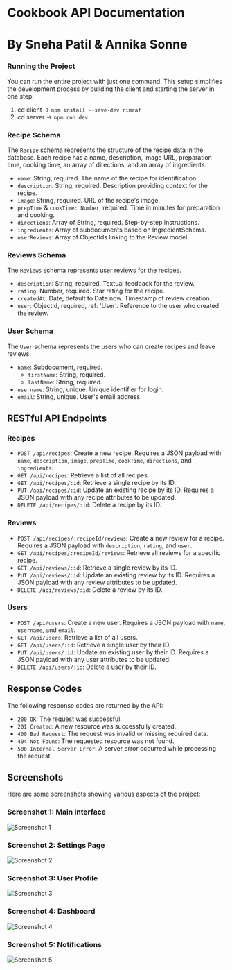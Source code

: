 # Cookbook API Documentation
# By Sneha Patil & Annika Sonne

### Running the Project

You can run the entire project with just one command. This setup simplifies the development process by building the client and starting the server in one step.

1. cd client -> `npm install --save-dev rimraf`
2. cd server -> `npm run dev`


### Recipe Schema

The `Recipe` schema represents the structure of the recipe data in the database. Each recipe has a name, description, image URL, preparation time, cooking time, an array of directions, and an array of ingredients.

- `name`: String, required. The name of the recipe for identification.
- `description`: String, required. Description providing context for the recipe.
- `image`: String, required. URL of the recipe's image.
- `prepTime` & `cookTime: Number`, required. Time in minutes for preparation and cooking.
- `directions`: Array of String, required. Step-by-step instructions.
- `ingredients`: Array of subdocuments based on IngredientSchema.
- `userReviews`: Array of ObjectIds linking to the Review model.

### Reviews Schema

The `Reviews` schema represents user reviews for the recipes.

- `description`: String, required. Textual feedback for the review.
- `rating`: Number, required. Star rating for the recipe.
- `createdAt`: Date, default to Date.now. Timestamp of review creation.
- `user`: ObjectId, required, ref: 'User'. Reference to the user who created the review.

### User Schema

The `User` schema represents the users who can create recipes and leave reviews.

- `name`: Subdocument, required.
  - `firstName`: String, required.
  - `lastName`: String, required.
- `username`: String, unique. Unique identifier for login.
- `email`: String, unique. User's email address.

## RESTful API Endpoints

### Recipes

- `POST /api/recipes`: Create a new recipe. Requires a JSON payload with `name`, `description`, `image`, `prepTime`, `cookTime`, `directions`, and `ingredients`.
- `GET /api/recipes`: Retrieve a list of all recipes.
- `GET /api/recipes/:id`: Retrieve a single recipe by its ID.
- `PUT /api/recipes/:id`: Update an existing recipe by its ID. Requires a JSON payload with any recipe attributes to be updated.
- `DELETE /api/recipes/:id`: Delete a recipe by its ID.

### Reviews

- `POST /api/recipes/:recipeId/reviews`: Create a new review for a recipe. Requires a JSON payload with `description`, `rating`, and `user`.
- `GET /api/recipes/:recipeId/reviews`: Retrieve all reviews for a specific recipe.
- `GET /api/reviews/:id`: Retrieve a single review by its ID.
- `PUT /api/reviews/:id`: Update an existing review by its ID. Requires a JSON payload with any review attributes to be updated.
- `DELETE /api/reviews/:id`: Delete a review by its ID.

### Users

- `POST /api/users`: Create a new user. Requires a JSON payload with `name`, `username`, and `email`.
- `GET /api/users`: Retrieve a list of all users.
- `GET /api/users/:id`: Retrieve a single user by their ID.
- `PUT /api/users/:id`: Update an existing user by their ID. Requires a JSON payload with any user attributes to be updated.
- `DELETE /api/users/:id`: Delete a user by their ID.

## Response Codes

The following response codes are returned by the API:

- `200 OK`: The request was successful.
- `201 Created`: A new resource was successfully created.
- `400 Bad Request`: The request was invalid or missing required data.
- `404 Not Found`: The requested resource was not found.
- `500 Internal Server Error`: A server error occurred while processing the request.

## Screenshots

Here are some screenshots showing various aspects of the project:

### Screenshot 1: Main Interface
![Screenshot 1](https://github.com/user-attachments/assets/8e5efd09-f2fc-4299-bed0-f0b74ab057f8)

### Screenshot 2: Settings Page
![Screenshot 2](https://github.com/user-attachments/assets/d262bf80-3434-4c25-a409-98fbca8f012c)

### Screenshot 3: User Profile
![Screenshot 3](https://github.com/user-attachments/assets/32cb80e5-51bd-466a-be3a-1f18623d3795)

### Screenshot 4: Dashboard
![Screenshot 4](https://github.com/user-attachments/assets/b0a9ad5e-964f-491b-9ead-480010641b6b)

### Screenshot 5: Notifications
![Screenshot 5](https://github.com/user-attachments/assets/37526aae-bdfd-40fb-8e14-56719cf13e52)

